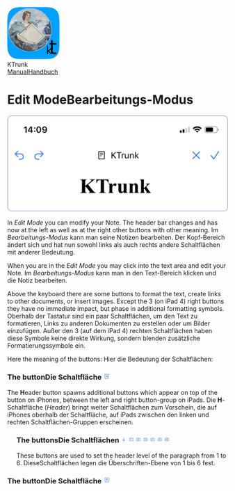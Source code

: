 
<div class="logoRow">
  <div class="logoColumn logoColumnLeft">
    <img src="./../logo120.png">
  </div>
  <div class="logoColumn logoColumnRight">
    <div class="vCentered">
      <div class="logoTitle">KTrunk</div>
      <div class="logoTitle"><a href="./../Manual.html"><span class="en">Manual</span><span class="de">Handbuch</span></a></div>
    </div>
  </div>
</div>

# <span class="en">Edit Mode</span><span class="de">Bearbeitungs-Modus</span>

<img src="EditMode.jpg" style="border: 2px solid #B0C4DE; border-radius: 10px;">

<span class="en">In <i>Edit Mode</i> you can modify your Note. The header bar changes and has now at the left as well as at the right other buttons with other meaning.</span>
<span class="de">Im <i>Bearbeitungs-Modus</i> kann man seine Notizen bearbeiten. Der Kopf-Bereich ändert sich und hat nun sowohl links als auch rechts andere Schaltflächen mit anderer Bedeutung.</span>

<span class="en">When you are in the <i>Edit Mode</i> you may click into the text area and edit your Note.</span>
<span class="de">Im <i>Bearbeitungs-Modus</i> kann man in den Text-Bereich klicken und die Notiz bearbeiten.</span>

<span class="en">Above the keyboard there are some buttons to format the text, create links to other documents, or insert images. Except the 3 (on iPad 4) right buttons they have no immediate impact, but phase in additional formatting symbols.</span>
<span class="de">Oberhalb der Tastatur sind ein paar Schaltflächen, um den Text zu formatieren, Links zu anderen Dokumenten zu erstellen oder um Bilder einzufügen. Außer den 3 (auf dem iPad 4) rechten Schaltflächen haben diese Symbole keine direkte Wirkung, sondern blenden zusätzliche Formatierungssymbole ein.</span>

<span class="en">Here the meaning of the buttons:</span>
<span class="de">Hier die Bedeutung der Schaltflächen:</span>

<h3><span class="en">The button</span><span class="de">Die Schaltfläche</span> <img src="EditButtonH.jpg" style="display: inline-block; height: 1em; width: 1em;"></h3>

<span class="en">The <b>H</b>eader button spawns additional buttons which appear on top of the button on iPhones, between the left and right button-group on iPads.</span>
<span class="de">Die <b>H</b>-Schaltfläche (<i>Header</i>) bringt weiter Schaltflächen zum Vorschein, die auf iPhones oberhalb der Schaltfläche, auf iPads zwischen den linken und rechten Schaltflächen-Gruppen erscheinen.</span>

<div style="margin-left: 1.5em">
<h3><span class="en">The buttons</span><span class="de">Die Schaltflächen</span> <img src="EditButtonHn.jpg" style="display: inline-block; height: 1em; width: 7em;"></h3>

<span class="en">These buttons are used to set the header level of the paragraph from 1 to 6.</span>
<span class="de">DieseSchaltflächen legen die Überschriften-Ebene von 1 bis 6 fest.</span>
</div>

<h3><span class="en">The button</span><span class="de">Die Schaltfläche</span> <img src="EditButtonP.jpg" style="display: inline-block; height: 1em; width: 1em;"></h3>

<span class="en"></span>
<span class="de"></span>

<span class="en"></span>
<span class="de"></span>

<span class="en"></span>
<span class="de"></span>

<span class="en"></span>
<span class="de"></span>


<span class="en"></span>
<span class="de"></span>
